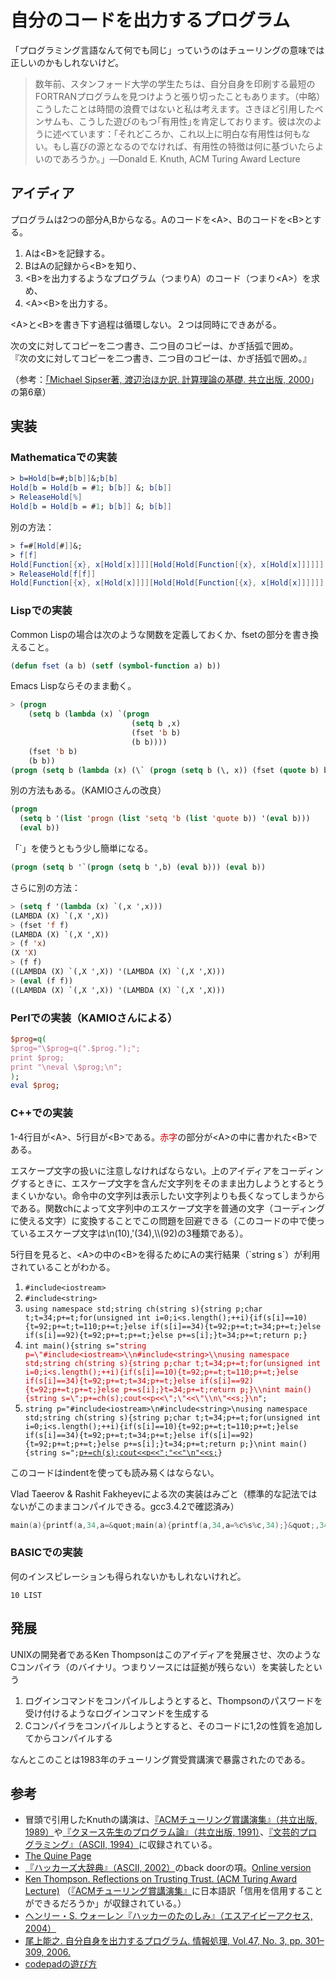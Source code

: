 <h1>自分のコードを出力するプログラム</h1>
<p>「プログラミング言語なんて何でも同じ」っていうのはチューリングの意味では正しいのかもしれないけど。</p>
<blockquote><p>数年前、スタンフォード大学の学生たちは、自分自身を印刷する最短のFORTRANプログラムを見つけようと張り切ったこともあります。（中略）こうしたことは時間の浪費ではないと私は考えます。さきほど引用したベンサムも、こうした遊びのもつ｢有用性｣を肯定しております。彼は次のように述べています：「それどころか、これ以上に明白な有用性は何もない。もし喜びの源となるのでなければ、有用性の特徴は何に基づいたらよいのであろうか。」&mdash;Donald E. Knuth, ACM Turing Award Lecture</p></blockquote>
<h2>アイディア</h2>
<p>プログラムは2つの部分A,Bからなる。Aのコードを&lt;A&gt;、Bのコードを&lt;B&gt;とする。</p>
<ol>
  <li>Aは&lt;B&gt;を記録する。</li>
  <li>BはAの記録から&lt;B&gt;を知り、</li>
  <li>&lt;B&gt;を出力するようなプログラム（つまりA）のコード（つまり&lt;A&gt;）を求め、</li>
  <li>&lt;A&gt;&lt;B&gt;を出力する。</li>
</ol>
<p>&lt;A&gt;と&lt;B&gt;を書き下す過程は循環しない。２つは同時にできあがる。</p>
<p>次の文に対してコピーを二つ書き、二つ目のコピーは、かぎ括弧で囲め。<br />
『次の文に対してコピーを二つ書き、二つ目のコピーは、かぎ括弧で囲め。』</p>
<p>（参考：<a href="https://www.amazon.co.jp/exec/obidos/ASIN/4320029488/inquisitor-22">「Michael Sipser著, 渡辺治ほか訳. 計算理論の基礎. 共立出版, 2000</a>」の第6章）</p>
<h2>実装</h2>
<h3>Mathematicaでの実装</h3>

```mathematica
> b=Hold[b=#;b[b]]&;b[b]
Hold[b = Hold[b = #1; b[b]] &; b[b]]
> ReleaseHold[%]
Hold[b = Hold[b = #1; b[b]] &; b[b]]
```

<p>別の方法：</p>

```mathematica
> f=#[Hold[#]]&;
> f[f]
Hold[Function[{x}, x[Hold[x]]]][Hold[Hold[Function[{x}, x[Hold[x]]]]]]
> ReleaseHold[f[f]]
Hold[Function[{x}, x[Hold[x]]]][Hold[Hold[Function[{x}, x[Hold[x]]]]]]
```

<h3>Lispでの実装</h3>
<p>Common Lispの場合は次のような関数を定義しておくか、fsetの部分を書き換えること。</p>

```lisp
(defun fset (a b) (setf (symbol-function a) b))
```

<p>Emacs Lispならそのまま動く。</p>

```lisp
> (progn
    (setq b (lambda (x) `(progn
                           (setq b ,x)
                           (fset 'b b)
                           (b b))))
    (fset 'b b)
    (b b))
(progn (setq b (lambda (x) (\` (progn (setq b (\, x)) (fset (quote b) b) (b b))))) (fset (quote b) b) (b b))
```

<p>別の方法もある。（KAMIOさんの改良）</p>

```lisp
(progn
  (setq b '(list 'progn (list 'setq 'b (list 'quote b)) '(eval b)))
  (eval b))
```

<p>「`」を使うともう少し簡単になる。</p>

```lisp
(progn (setq b '`(progn (setq b ',b) (eval b))) (eval b))
```

<p>さらに別の方法：</p>

```lisp
> (setq f '(lambda (x) `(,x ',x)))
(LAMBDA (X) `(,X ',X))
> (fset 'f f)
(LAMBDA (X) `(,X ',X))
> (f 'x)
(X 'X)
> (f f)
((LAMBDA (X) `(,X ',X)) '(LAMBDA (X) `(,X ',X)))
> (eval (f f))
((LAMBDA (X) `(,X ',X)) '(LAMBDA (X) `(,X ',X)))
```

<h3>Perlでの実装（KAMIOさんによる）</h3>

```perl
$prog=q(
$prog="\$prog=q(".$prog.");";
print $prog;
print "\neval \$prog;\n";
);
eval $prog;
```

<h3>C++での実装</h3>
<p>1-4行目が&lt;A&gt;、5行目が&lt;B&gt;である。<span style='color:#cc0000;'>赤字</span>の部分が&lt;A&gt;の中に書かれた&lt;B&gt;である。</p>
<p>エスケープ文字の扱いに注意しなければならない。上のアイディアをコーディングするときに、エスケープ文字を含んだ文字列をそのまま出力しようとするとうまくいかない。命令中の文字列は表示したい文字列よりも長くなってしまうからである。関数chによって文字列中のエスケープ文字を普通の文字（コーディングに使える文字）に変換することでこの問題を回避できる（このコードの中で使っているエスケープ文字は\n(10),'(34),\\(92)の3種類である）。</p>
<p>5行目を見ると、&lt;A&gt;の中の&lt;B&gt;を得るためにAの実行結果（`string s`）が利用されていることがわかる。</p>
<ol>
  <li><code>#include&lt;iostream&gt;</code></li>
  <li><code>#include&lt;string&gt;</code></li>
  <li><code>using namespace std;string ch(string s){string p;char t;t=34;p+=t;for(unsigned int i=0;i&lt;s.length();++i){if(s[i]==10){t=92;p+=t;t=110;p+=t;}else if(s[i]==34){t=92;p+=t;t=34;p+=t;}else if(s[i]==92){t=92;p+=t;p+=t;}else p+=s[i];}t=34;p+=t;return p;}</code></li>
  <li><code>int main(){string s=&quot;<span style='color:#cc0000;'>string p=\&quot;#include&lt;iostream&gt;\\n#include&lt;string&gt;\\nusing namespace std;string ch(string s){string p;char t;t=34;p+=t;for(unsigned int i=0;i&lt;s.length();++i){if(s[i]==10){t=92;p+=t;t=110;p+=t;}else if(s[i]==34){t=92;p+=t;t=34;p+=t;}else if(s[i]==92){t=92;p+=t;p+=t;}else p+=s[i];}t=34;p+=t;return p;}\\nint main(){string s=\&quot;;p+=ch(s);cout&lt;&lt;p&lt;&lt;\&quot;;\&quot;&lt;&lt;\&quot;\\n\&quot;&lt;&lt;s;}\n</span>&quot;;</code></li>
  <li><code>string p=&quot;#include&lt;iostream&gt;\n#include&lt;string&gt;\nusing namespace std;string ch(string s){string p;char t;t=34;p+=t;for(unsigned int i=0;i&lt;s.length();++i){if(s[i]==10){t=92;p+=t;t=110;p+=t;}else if(s[i]==34){t=92;p+=t;t=34;p+=t;}else if(s[i]==92){t=92;p+=t;p+=t;}else p+=s[i];}t=34;p+=t;return p;}\nint main(){string s=&quot;;<span style='text-decoration:underline;'>p+=ch(s);cout&lt;&lt;p&lt;&lt;&quot;;&quot;&lt;&lt;&quot;\n&quot;&lt;&lt;s;</span>}</code></li>
</ol>
<p>このコードはindentを使っても読み易くはならない。</p>
<p>Vlad Taeerov & Rashit Fakheyevによる次の実装はみごと（標準的な記法ではないがこのままコンパイルできる。gcc3.4.2で確認済み）</p>

```c
main(a){printf(a,34,a=&quot;main(a){printf(a,34,a=%c%s%c,34);}&quot;,34);}
```

<h3>BASICでの実装</h3>
<p>何のインスピレーションも得られないかもしれないけれど。</p>

```
10 LIST
```

<h2>発展</h2>
<p>UNIXの開発者であるKen Thompsonはこのアイディアを発展させ、次のようなCコンパイラ（のバイナリ。つまりソースには証拠が残らない）を実装したという</p>
<ol>
  <li>ログインコマンドをコンパイルしようとすると、Thompsonのパスワードを受け付けるようなログインコマンドを生成する</li>
  <li>Cコンパイラをコンパイルしようとすると、そのコードに1,2の性質を追加してからコンパイルする</li>
</ol>
<p>なんとこのことは1983年のチューリング賞受賞講演で暴露されたのである。</p>
<h2>参考</h2>
<ul>
  <li>冒頭で引用したKnuthの講演は、<a href="https://www.amazon.co.jp/exec/obidos/ASIN/4320024877/inquisitor-22">『ACMチューリング賞講演集』（共立出版, 1989）</a>や<a href="https://www.amazon.co.jp/exec/obidos/ASIN/4320025466/inquisitor-22">『クヌース先生のプログラム論』（共立出版, 1991）</a>、<a href="https://www.amazon.co.jp/exec/obidos/ASIN/4756101909/inquisitor-22">『文芸的プログラミング』（ASCII, 1994）</a>に収録されている。</li>
  <li><a href="https://www.nyx.net/~gthompso/quine.htm">The Quine Page</a></li>
  <li><a href="https://www.amazon.co.jp/exec/obidos/ASIN/475614084X/inquisitor-22">『ハッカーズ大辞典』（ASCII, 2002）</a>のback doorの項。<a href="http://www.catb.org/~esr/jargon/html/B/back-door.html">Online version</a></li>
  <li><a href="https://dl.acm.org/citation.cfm?id=358210">Ken Thompson. Reflections on Trusting Trust. (ACM Turing Award Lecture)</a> （<a href="https://www.amazon.co.jp/exec/obidos/ASIN/4320024877/inquisitor-22">『ACMチューリング賞講演集』</a>に日本語訳「信用を信用することができるだろうか」が収録されている。）</li>
  <li><a href="https://www.amazon.co.jp/exec/obidos/ASIN/443420159X/inquisitor-22">ヘンリー・S. ウォーレン『ハッカーのたのしみ』（エスアイビーアクセス, 2004）</a></li>
  <li><a href="https://www.ipsj.or.jp/07editj/promenade/4703.pdf">尾上能之. 自分自身を出力するプログラム. 情報処理, Vol.47, No. 3, pp. 301&ndash;309, 2006.</a></li>
  <li><a href='http://blog.unfindable.net/archives/561'>codepadの遊び方</a></li>
</ul>
